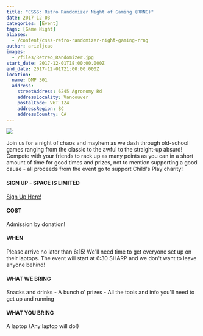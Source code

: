```yaml
---
title: "CSSS: Retro Randomizer Night of Gaming (RRNG)"
date: 2017-12-03
categories: [Event]
tags: [Game Night]
aliases:
  - /content/csss-retro-randomizer-night-gaming-rrng
author: arieljcao
images:
  - /files/Retreo_Randomizer.jpg
start_date: 2017-12-01T18:00:00.000Z
end_date: 2017-12-01T21:00:00.000Z
location:
  name: DMP 301
  address:
    streetAddress: 6245 Agronomy Rd
    addressLocality: Vancouver
    postalCode: V6T 1Z4
    addressRegion: BC
    addressCountry: CA
---
```


![](/files/Retreo_Randomizer.jpg)

Join us for a night of chaos and mayhem as we dash through old-school games ranging from the classic to the awful to the straight-up absurd! Compete with your friends to rack up as many points as you can in a short amount of time for good times and prizes, not to mention supporting a good cause - all proceeds from the event go to support Child's Play charity!

#### SIGN UP - SPACE IS LIMITED
[Sign Up Here!](https://docs.google.com/forms/d/e/1FAIpQLSfDdvkaFW4h9LiGtxy8JQ5Koyew5LYO8dJneRKJ4LwTotXMEQ/viewform)

#### COST
Admission by donation!

#### WHEN
Please arrive no later than 6:15! We'll need time to get everyone set up on their laptops. The event will start at 6:30 SHARP and we don't want to leave anyone behind!

#### WHAT WE BRING
Snacks and drinks - A bunch o' prizes - All the tools and info you'll need to get up and running

#### WHAT YOU BRING
A laptop (Any laptop will do!)
